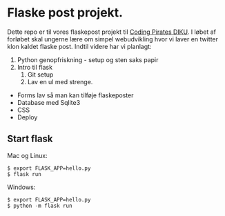 # Flaske post projekt.

Dette repo er til vores flaskepost projekt til [Coding Pirates DIKU](http://codingpirates.dk).
I løbet af forløbet skal ungerne lære om simpel webudvikling hvor vi laver en
twitter klon kaldet flaske post.
Indtil videre har vi planlagt:

1. Python genopfriskning - setup og sten saks papir
2. Intro til flask
   1. Git setup
   2. Lav en ul med strenge.

- Forms lav så man kan tilføje flaskeposter
- Database med Sqlite3
- CSS
- Deploy

## Start flask

Mac og Linux:

```
$ export FLASK_APP=hello.py
$ flask run
```

Windows:

```
$ export FLASK_APP=hello.py
$ python -m flask run
```
